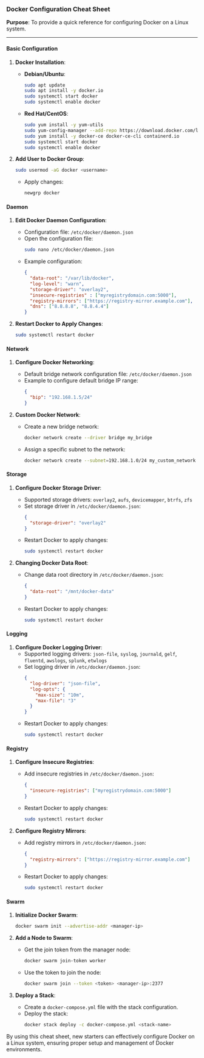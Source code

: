 ### Docker Configuration Cheat Sheet

**Purpose**: To provide a quick reference for configuring Docker on a Linux system.

---

#### Basic Configuration

1. **Docker Installation**:
    - **Debian/Ubuntu**:
      ```sh
      sudo apt update
      sudo apt install -y docker.io
      sudo systemctl start docker
      sudo systemctl enable docker
      ```
    - **Red Hat/CentOS**:
      ```sh
      sudo yum install -y yum-utils
      sudo yum-config-manager --add-repo https://download.docker.com/linux/centos/docker-ce.repo
      sudo yum install -y docker-ce docker-ce-cli containerd.io
      sudo systemctl start docker
      sudo systemctl enable docker
      ```

2. **Add User to Docker Group**:
    ```sh
    sudo usermod -aG docker <username>
    ```
    - Apply changes:
      ```sh
      newgrp docker
      ```

#### Daemon

1. **Edit Docker Daemon Configuration**:
    - Configuration file: `/etc/docker/daemon.json`
    - Open the configuration file:
      ```sh
      sudo nano /etc/docker/daemon.json
      ```
    - Example configuration:
      ```json
      {
        "data-root": "/var/lib/docker",
        "log-level": "warn",
        "storage-driver": "overlay2",
        "insecure-registries" : ["myregistrydomain.com:5000"],
        "registry-mirrors": ["https://registry-mirror.example.com"],
        "dns": ["8.8.8.8", "8.8.4.4"]
      }
      ```

2. **Restart Docker to Apply Changes**:
    ```sh
    sudo systemctl restart docker
    ```

#### Network

1. **Configure Docker Networking**:
    - Default bridge network configuration file: `/etc/docker/daemon.json`
    - Example to configure default bridge IP range:
      ```json
      {
        "bip": "192.168.1.5/24"
      }
      ```

2. **Custom Docker Network**:
    - Create a new bridge network:
      ```sh
      docker network create --driver bridge my_bridge
      ```
    - Assign a specific subnet to the network:
      ```sh
      docker network create --subnet=192.168.1.0/24 my_custom_network
      ```

#### Storage 

1. **Configure Docker Storage Driver**:
    - Supported storage drivers: `overlay2`, `aufs`, `devicemapper`, `btrfs`, `zfs`
    - Set storage driver in `/etc/docker/daemon.json`:
      ```json
      {
        "storage-driver": "overlay2"
      }
      ```
    - Restart Docker to apply changes:
      ```sh
      sudo systemctl restart docker
      ```

2. **Changing Docker Data Root**:
    - Change data root directory in `/etc/docker/daemon.json`:
      ```json
      {
        "data-root": "/mnt/docker-data"
      }
      ```
    - Restart Docker to apply changes:
      ```sh
      sudo systemctl restart docker
      ```

#### Logging 

1. **Configure Docker Logging Driver**:
    - Supported logging drivers: `json-file`, `syslog`, `journald`, `gelf`, `fluentd`, `awslogs`, `splunk`, `etwlogs`
    - Set logging driver in `/etc/docker/daemon.json`:
      ```json
      {
        "log-driver": "json-file",
        "log-opts": {
          "max-size": "10m",
          "max-file": "3"
        }
      }
      ```
    - Restart Docker to apply changes:
      ```sh
      sudo systemctl restart docker
      ```

#### Registry

1. **Configure Insecure Registries**:
    - Add insecure registries in `/etc/docker/daemon.json`:
      ```json
      {
        "insecure-registries": ["myregistrydomain.com:5000"]
      }
      ```
    - Restart Docker to apply changes:
      ```sh
      sudo systemctl restart docker
      ```

2. **Configure Registry Mirrors**:
    - Add registry mirrors in `/etc/docker/daemon.json`:
      ```json
      {
        "registry-mirrors": ["https://registry-mirror.example.com"]
      }
      ```
    - Restart Docker to apply changes:
      ```sh
      sudo systemctl restart docker
      ```

#### Swarm 

1. **Initialize Docker Swarm**:
    ```sh
    docker swarm init --advertise-addr <manager-ip>
    ```

2. **Add a Node to Swarm**:
    - Get the join token from the manager node:
      ```sh
      docker swarm join-token worker
      ```
    - Use the token to join the node:
      ```sh
      docker swarm join --token <token> <manager-ip>:2377
      ```

3. **Deploy a Stack**:
    - Create a `docker-compose.yml` file with the stack configuration.
    - Deploy the stack:
      ```sh
      docker stack deploy -c docker-compose.yml <stack-name>
      ```

By using this cheat sheet, new starters can effectively configure Docker on a Linux system, ensuring proper setup and management of Docker environments.
